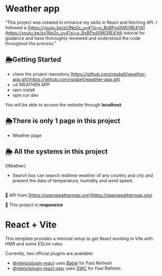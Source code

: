 # Weather app

“This project was created to enhance my skills in React and fetching API. I followed a [https://youtu.be/zs1Nq2s_uy4?si=o_BxBPxdXMORE4Yd](https://youtu.be/zs1Nq2s_uy4?si=o_BxBPxdXMORE4Yd) tutorial for guidance and have thoroughly reviewed and understood the code throughout the process.”

## 🌦Getting Started
-   clone the project repository  [https://github.com/npsbell/weather-app.git](https://github.com/npsbell/weather-app.git)
-   cd WEATHER APP
-   npm install
-   npm run dev

You will be able to access the website through  **localhost**.

##  🌦There is only 1 page in this project
-  Weather page


## 🌦 All the systems in this project
[Weather]

 -   Search box can search realtime weather of any country and city and present the data of temperature, humidity and wind speed.

##
🧩 API from [https://openweathermap.org](https://openweathermap.org)

🧩 This project is  **responsive**

# React + Vite

This template provides a minimal setup to get React working in Vite with HMR and some ESLint rules.

Currently, two official plugins are available:

- [@vitejs/plugin-react](https://github.com/vitejs/vite-plugin-react/blob/main/packages/plugin-react/README.md) uses [Babel](https://babeljs.io/) for Fast Refresh
- [@vitejs/plugin-react-swc](https://github.com/vitejs/vite-plugin-react-swc) uses [SWC](https://swc.rs/) for Fast Refresh
